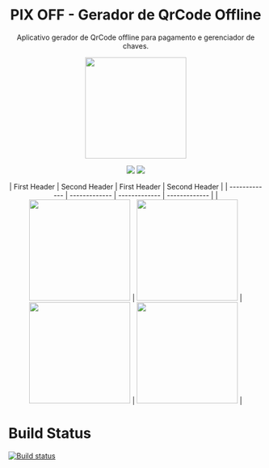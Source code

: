 <h1 align='center'> PIX OFF - Gerador de QrCode Offline </h1>
<p align='center'> Aplicativo gerador de QrCode offline para pagamento e gerenciador de chaves. </p>

<p align='center'> 
  <img width='200' src='https://github.com/alexandresanlim/PixQrCodeGeneratorOffline/blob/master/PixQrCodeGeneratorOffline/PixQrCodeGeneratorOffline.Android/Resources/drawable/splash.png?raw=true' />
 </p>
 
 <p align='center'> 
  <a href='https://play.google.com/store/apps/details?id=io.github.pixqrcodegeneratoroffline'><img src="https://img.shields.io/badge/Google_Play-414141?style=for-the-badge&logo=google-play&logoColor=white" /></a>
  <a href='https://install.appcenter.ms/users/alexandre.sanlim/apps/pix-off/distribution_groups/public'><img src="https://img.shields.io/badge/Android_Apk-3DDC84?style=for-the-badge&logo=android&logoColor=white" /></a>
</p>
    
<p align='center'>
| First Header  | Second Header | First Header  | Second Header |
| ------------- | ------------- | ------------- | ------------- |
| <img width="200" src="https://github.com/alexandresanlim/XamarinUI.MyGallery/blob/master/screen/android/pixqrcodegeneratoroffline/animation.gif?raw=true"/>  | <img width="200" src="https://github.com/alexandresanlim/XamarinUI.MyGallery/blob/master/screen/android/pixqrcodegeneratoroffline/3.png?raw=true"/> | <img width="200" src="https://github.com/alexandresanlim/XamarinUI.MyGallery/blob/master/screen/android/pixqrcodegeneratoroffline/4.png?raw=true"/> | <img width="200" src="https://github.com/alexandresanlim/XamarinUI.MyGallery/blob/master/screen/android/pixqrcodegeneratoroffline/5.png?raw=true"/> |
  </p>


# Build Status
[![Build status](https://build.appcenter.ms/v0.1/apps/114095c5-8cba-402d-94bb-31a1f3df8a98/branches/master/badge)](https://appcenter.ms)

